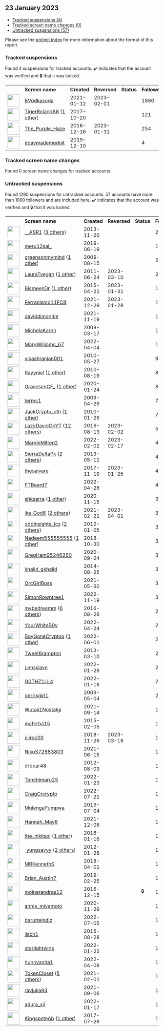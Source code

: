 ## 23 January 2023

* [Tracked suspensions (4)](#tracked-suspensions)
* [Tracked screen name changes (0)](#tracked-screen-name-changes)
* [Untracked suspensions (57)](#untracked-suspensions)

Please see the [project index](https://github.com/travisbrown/twitter-watch) for more information about the format of this report.

### Tracked suspensions

Found 4 suspensions for tracked accounts.
  ✔️ indicates that the account was verified and 🔒 that it was locked.

<table>
    <tr>
        <th></th>
        <th align="left">Screen name</th>
        <th align="left">Created</th>
        <th align="left">Reversed</th>
        <th align="left">Status</th>
        <th align="left">Followers</th>
        <th align="left">Ranking</th></tr>
    </tr>
        <tr>
            <td><a href="https://twitter.com/intent/user?user_id=1348829298447298562">
                <img src="https://pbs.twimg.com/profile_images/1441478935628320774/wI1YkqC8_normal.jpg" width="40px" height="40px" align="center"/></a>
            </td>
            <td>
                <a href="https://twitter.com/BVodkasoda">BVodkasoda</a></td>
            <td>2021-01-12</td>
            <td>2023-02-01</td>
            <td align="center"></td>
            <td>1880</td>
            <td>9008</td>
        </tr>
        <tr>
            <td><a href="https://twitter.com/intent/user?user_id=921291854280347648">
                <img src="https://pbs.twimg.com/profile_images/1050866371674816512/zEjVxjrP_normal.jpg" width="40px" height="40px" align="center"/></a>
            </td>
            <td>
                <a href="https://twitter.com/TigerRoland88">TigerRoland88</a>&nbsp;(<a href="https://api.memory.lol/v1/tw/id/921291854280347648">1 other</a>)&nbsp;</td>
            <td>2017-10-20</td>
            <td></td>
            <td align="center"></td>
            <td>121</td>
            <td>27284</td>
        </tr>
        <tr>
            <td><a href="https://twitter.com/intent/user?user_id=809611710004920320">
                <img src="https://pbs.twimg.com/profile_images/946856745833549825/eb4H2Vxw_normal.jpg" width="40px" height="40px" align="center"/></a>
            </td>
            <td>
                <a href="https://twitter.com/The_Purple_Haze">The_Purple_Haze</a></td>
            <td>2016-12-16</td>
            <td>2023-01-31</td>
            <td align="center"></td>
            <td>254</td>
            <td>35461</td>
        </tr>
        <tr>
            <td><a href="https://twitter.com/intent/user?user_id=1204347522732482567">
                <img src="https://abs.twimg.com/sticky/default_profile_images/default_profile_normal.png" width="40px" height="40px" align="center"/></a>
            </td>
            <td>
                <a href="https://twitter.com/ebaymademedoit">ebaymademedoit</a></td>
            <td>2019-12-10</td>
            <td></td>
            <td align="center"></td>
            <td>4</td>
            <td>93711</td>
        </tr></table>

### Tracked screen name changes

Found 0 screen name changes for tracked accounts.

### Untracked suspensions

Found 1290 suspensions for untracked accounts.
57 accounts have more than 1000 followers and are included here.
  ✔️ indicates that the account was verified and 🔒 that it was locked.

<table>
    <tr>
        <th></th>
        <th align="left">Screen name</th>
        <th align="left">Created</th>
        <th align="left">Reversed</th>
        <th align="left">Status</th>
        <th align="left">Followers</th>
    </tr>
        <tr>
            <td><a href="https://twitter.com/intent/user?user_id=2205734214">
                <img src="https://pbs.twimg.com/profile_images/800598479777177600/Ax5OiQGG_normal.jpg" width="40px" height="40px" align="center"/></a>
            </td>
            <td>
                <a href="https://twitter.com/__ASR1">__ASR1</a>&nbsp;(<a href="https://api.memory.lol/v1/tw/id/2205734214">3 others</a>)&nbsp;</td>
            <td>2013-11-20</td>
            <td></td>
            <td align="center"></td>
            <td>210995</td>
        </tr>
        <tr>
            <td><a href="https://twitter.com/intent/user?user_id=1141475960190955520">
                <img src="https://pbs.twimg.com/profile_images/1508416945364041734/5dc5hUaP_normal.jpg" width="40px" height="40px" align="center"/></a>
            </td>
            <td>
                <a href="https://twitter.com/meru12sai_">meru12sai_</a></td>
            <td>2019-06-19</td>
            <td></td>
            <td align="center"></td>
            <td>117565</td>
        </tr>
        <tr>
            <td><a href="https://twitter.com/intent/user?user_id=66001915">
                <img src="https://pbs.twimg.com/profile_images/1331146717656457216/-M2JIbyX_normal.jpg" width="40px" height="40px" align="center"/></a>
            </td>
            <td>
                <a href="https://twitter.com/greensonmymind">greensonmymind</a>&nbsp;(<a href="https://api.memory.lol/v1/tw/id/66001915">1 other</a>)&nbsp;</td>
            <td>2009-08-15</td>
            <td></td>
            <td align="center"></td>
            <td>25734</td>
        </tr>
        <tr>
            <td><a href="https://twitter.com/intent/user?user_id=323284679">
                <img src="https://pbs.twimg.com/profile_images/940941674930249728/X56k-WFm_normal.jpg" width="40px" height="40px" align="center"/></a>
            </td>
            <td>
                <a href="https://twitter.com/LauraTvegan">LauraTvegan</a>&nbsp;(<a href="https://api.memory.lol/v1/tw/id/323284679">1 other</a>)&nbsp;</td>
            <td>2011-06-24</td>
            <td>2023-03-10</td>
            <td align="center"></td>
            <td>22729</td>
        </tr>
        <tr>
            <td><a href="https://twitter.com/intent/user?user_id=3190202213">
                <img src="https://pbs.twimg.com/profile_images/1571949497030156289/_LVL4492_normal.jpg" width="40px" height="40px" align="center"/></a>
            </td>
            <td>
                <a href="https://twitter.com/BismeenDr">BismeenDr</a>&nbsp;(<a href="https://api.memory.lol/v1/tw/id/3190202213">1 other</a>)&nbsp;</td>
            <td>2015-04-21</td>
            <td>2023-01-31</td>
            <td align="center"></td>
            <td>17154</td>
        </tr>
        <tr>
            <td><a href="https://twitter.com/intent/user?user_id=1476183951614091272">
                <img src="https://pbs.twimg.com/profile_images/1590805837777338371/kpJS_OHs_normal.jpg" width="40px" height="40px" align="center"/></a>
            </td>
            <td>
                <a href="https://twitter.com/Ferranismo11FCB">Ferranismo11FCB</a></td>
            <td>2021-12-29</td>
            <td>2023-01-28</td>
            <td align="center"></td>
            <td>16825</td>
        </tr>
        <tr>
            <td><a href="https://twitter.com/intent/user?user_id=1461679782073184272">
                <img src="https://pbs.twimg.com/profile_images/1470018593786142726/v9FrVXEj_normal.jpg" width="40px" height="40px" align="center"/></a>
            </td>
            <td>
                <a href="https://twitter.com/daviddimonitie">daviddimonitie</a></td>
            <td>2021-11-19</td>
            <td></td>
            <td align="center"></td>
            <td>11947</td>
        </tr>
        <tr>
            <td><a href="https://twitter.com/intent/user?user_id=24867306">
                <img src="https://pbs.twimg.com/profile_images/99608076/g3_normal.jpg" width="40px" height="40px" align="center"/></a>
            </td>
            <td>
                <a href="https://twitter.com/MichelaKaren">MichelaKaren</a></td>
            <td>2009-03-17</td>
            <td></td>
            <td align="center"></td>
            <td>11660</td>
        </tr>
        <tr>
            <td><a href="https://twitter.com/intent/user?user_id=1511082383306547207">
                <img src="https://pbs.twimg.com/profile_images/1570642148424355841/wdb6e9-7_normal.jpg" width="40px" height="40px" align="center"/></a>
            </td>
            <td>
                <a href="https://twitter.com/MaryWilliams_67">MaryWilliams_67</a></td>
            <td>2022-04-04</td>
            <td></td>
            <td align="center"></td>
            <td>11199</td>
        </tr>
        <tr>
            <td><a href="https://twitter.com/intent/user?user_id=148634549">
                <img src="https://pbs.twimg.com/profile_images/654418285144879104/-5fzI-r__normal.jpg" width="40px" height="40px" align="center"/></a>
            </td>
            <td>
                <a href="https://twitter.com/vikashranjan001">vikashranjan001</a></td>
            <td>2010-05-27</td>
            <td></td>
            <td align="center"></td>
            <td>9841</td>
        </tr>
        <tr>
            <td><a href="https://twitter.com/intent/user?user_id=180454938">
                <img src="https://pbs.twimg.com/profile_images/621160525846736897/jUe2UBKY_normal.jpg" width="40px" height="40px" align="center"/></a>
            </td>
            <td>
                <a href="https://twitter.com/Rayyniel">Rayyniel</a>&nbsp;(<a href="https://api.memory.lol/v1/tw/id/180454938">1 other</a>)&nbsp;</td>
            <td>2010-08-19</td>
            <td></td>
            <td align="center"></td>
            <td>8369</td>
        </tr>
        <tr>
            <td><a href="https://twitter.com/intent/user?user_id=1220857418936147970">
                <img src="https://pbs.twimg.com/profile_images/1586501054170124288/_ts_rf2n_normal.jpg" width="40px" height="40px" align="center"/></a>
            </td>
            <td>
                <a href="https://twitter.com/GravesenCF_">GravesenCF_</a>&nbsp;(<a href="https://api.memory.lol/v1/tw/id/1220857418936147970">1 other</a>)&nbsp;</td>
            <td>2020-01-24</td>
            <td></td>
            <td align="center"></td>
            <td>8241</td>
        </tr>
        <tr>
            <td><a href="https://twitter.com/intent/user?user_id=36416758">
                <img src="https://pbs.twimg.com/profile_images/1270526043514982405/iemrGLHv_normal.jpg" width="40px" height="40px" align="center"/></a>
            </td>
            <td>
                <a href="https://twitter.com/termc1">termc1</a></td>
            <td>2009-04-29</td>
            <td></td>
            <td align="center"></td>
            <td>7892</td>
        </tr>
        <tr>
            <td><a href="https://twitter.com/intent/user?user_id=109683919">
                <img src="https://pbs.twimg.com/profile_images/1596828792756092930/DlZsyzKx_normal.jpg" width="40px" height="40px" align="center"/></a>
            </td>
            <td>
                <a href="https://twitter.com/JackCrypto_eth">JackCrypto_eth</a>&nbsp;(<a href="https://api.memory.lol/v1/tw/id/109683919">1 other</a>)&nbsp;</td>
            <td>2010-01-29</td>
            <td></td>
            <td align="center"></td>
            <td>7832</td>
        </tr>
        <tr>
            <td><a href="https://twitter.com/intent/user?user_id=764439795368165376">
                <img src="https://pbs.twimg.com/profile_images/1578393757162110978/HVi6rV21_normal.png" width="40px" height="40px" align="center"/></a>
            </td>
            <td>
                <a href="https://twitter.com/LazyDavidOnYT">LazyDavidOnYT</a>&nbsp;(<a href="https://api.memory.lol/v1/tw/id/764439795368165376">12 others</a>)&nbsp;</td>
            <td>2016-08-13</td>
            <td>2023-02-02</td>
            <td align="center"></td>
            <td>5555</td>
        </tr>
        <tr>
            <td><a href="https://twitter.com/intent/user?user_id=1488942484226932741">
                <img src="https://pbs.twimg.com/profile_images/1518753465144537088/zvUMyp8U_normal.jpg" width="40px" height="40px" align="center"/></a>
            </td>
            <td>
                <a href="https://twitter.com/MarvinMilton2">MarvinMilton2</a></td>
            <td>2022-02-02</td>
            <td>2023-02-17</td>
            <td align="center"></td>
            <td>4977</td>
        </tr>
        <tr>
            <td><a href="https://twitter.com/intent/user?user_id=1420908217">
                <img src="https://pbs.twimg.com/profile_images/1585997789481390081/shpAzl4b_normal.jpg" width="40px" height="40px" align="center"/></a>
            </td>
            <td>
                <a href="https://twitter.com/SierraDeltaPk">SierraDeltaPk</a>&nbsp;(<a href="https://api.memory.lol/v1/tw/id/1420908217">2 others</a>)&nbsp;</td>
            <td>2013-05-11</td>
            <td></td>
            <td align="center"></td>
            <td>4436</td>
        </tr>
        <tr>
            <td><a href="https://twitter.com/intent/user?user_id=932284955132121094">
                <img src="https://pbs.twimg.com/profile_images/1592305757126639618/i5-rdOLf_normal.png" width="40px" height="40px" align="center"/></a>
            </td>
            <td>
                <a href="https://twitter.com/thesalvare">thesalvare</a></td>
            <td>2017-11-19</td>
            <td>2023-01-25</td>
            <td align="center"></td>
            <td>4205</td>
        </tr>
        <tr>
            <td><a href="https://twitter.com/intent/user?user_id=1518744787980935168">
                <img src="https://pbs.twimg.com/profile_images/1583661916479635456/Nv-PGp3k_normal.jpg" width="40px" height="40px" align="center"/></a>
            </td>
            <td>
                <a href="https://twitter.com/FTBeard7">FTBeard7</a></td>
            <td>2022-04-26</td>
            <td></td>
            <td align="center"></td>
            <td>4080</td>
        </tr>
        <tr>
            <td><a href="https://twitter.com/intent/user?user_id=1328085109354979328">
                <img src="https://pbs.twimg.com/profile_images/1576348180962222080/MbG2yFmG_normal.jpg" width="40px" height="40px" align="center"/></a>
            </td>
            <td>
                <a href="https://twitter.com/shksarra">shksarra</a>&nbsp;(<a href="https://api.memory.lol/v1/tw/id/1328085109354979328">1 other</a>)&nbsp;</td>
            <td>2020-11-15</td>
            <td></td>
            <td align="center"></td>
            <td>3970</td>
        </tr>
        <tr>
            <td><a href="https://twitter.com/intent/user?user_id=1363485746380890162">
                <img src="https://pbs.twimg.com/profile_images/1541829125203279874/2IL1J_st_normal.jpg" width="40px" height="40px" align="center"/></a>
            </td>
            <td>
                <a href="https://twitter.com/ike_God6">ike_God6</a>&nbsp;(<a href="https://api.memory.lol/v1/tw/id/1363485746380890162">2 others</a>)&nbsp;</td>
            <td>2021-02-21</td>
            <td>2023-04-01</td>
            <td align="center"></td>
            <td>3900</td>
        </tr>
        <tr>
            <td><a href="https://twitter.com/intent/user?user_id=455947303">
                <img src="https://pbs.twimg.com/profile_images/1587606822684221440/jAp3TzaP_normal.jpg" width="40px" height="40px" align="center"/></a>
            </td>
            <td>
                <a href="https://twitter.com/oddinsights_tcs">oddinsights_tcs</a>&nbsp;(<a href="https://api.memory.lol/v1/tw/id/455947303">2 others</a>)&nbsp;</td>
            <td>2012-01-05</td>
            <td></td>
            <td align="center"></td>
            <td>3854</td>
        </tr>
        <tr>
            <td><a href="https://twitter.com/intent/user?user_id=1057128764633681920">
                <img src="https://pbs.twimg.com/profile_images/1588540711728824326/Yc0VGjJ4_normal.jpg" width="40px" height="40px" align="center"/></a>
            </td>
            <td>
                <a href="https://twitter.com/Nadeem555555555">Nadeem555555555</a>&nbsp;(<a href="https://api.memory.lol/v1/tw/id/1057128764633681920">1 other</a>)&nbsp;</td>
            <td>2018-10-30</td>
            <td></td>
            <td align="center"></td>
            <td>3842</td>
        </tr>
        <tr>
            <td><a href="https://twitter.com/intent/user?user_id=1309180513198931968">
                <img src="https://pbs.twimg.com/profile_images/1577750943998922752/_cABNCkY_normal.jpg" width="40px" height="40px" align="center"/></a>
            </td>
            <td>
                <a href="https://twitter.com/GregHam95246260">GregHam95246260</a></td>
            <td>2020-09-24</td>
            <td></td>
            <td align="center"></td>
            <td>3530</td>
        </tr>
        <tr>
            <td><a href="https://twitter.com/intent/user?user_id=2766209532">
                <img src="https://pbs.twimg.com/profile_images/1530761754711670791/tDfOQdB-_normal.jpg" width="40px" height="40px" align="center"/></a>
            </td>
            <td>
                <a href="https://twitter.com/khalid_gkhalid">khalid_gkhalid</a></td>
            <td>2014-08-25</td>
            <td></td>
            <td align="center"></td>
            <td>3282</td>
        </tr>
        <tr>
            <td><a href="https://twitter.com/intent/user?user_id=1399069738609881092">
                <img src="https://pbs.twimg.com/profile_images/1595052222139797507/sIURzH5s_normal.jpg" width="40px" height="40px" align="center"/></a>
            </td>
            <td>
                <a href="https://twitter.com/OrcGirlBoss">OrcGirlBoss</a></td>
            <td>2021-05-30</td>
            <td></td>
            <td align="center"></td>
            <td>3257</td>
        </tr>
        <tr>
            <td><a href="https://twitter.com/intent/user?user_id=1594051679275606019">
                <img src="https://pbs.twimg.com/profile_images/1594051880908455936/O18SaM-B_normal.jpg" width="40px" height="40px" align="center"/></a>
            </td>
            <td>
                <a href="https://twitter.com/SimonRowntree1">SimonRowntree1</a></td>
            <td>2022-11-19</td>
            <td></td>
            <td align="center"></td>
            <td>3060</td>
        </tr>
        <tr>
            <td><a href="https://twitter.com/intent/user?user_id=769192126445858816">
                <img src="https://pbs.twimg.com/profile_images/1588635882143338497/FCoEtY-5_normal.jpg" width="40px" height="40px" align="center"/></a>
            </td>
            <td>
                <a href="https://twitter.com/mybadreamm">mybadreamm</a>&nbsp;(<a href="https://api.memory.lol/v1/tw/id/769192126445858816">6 others</a>)&nbsp;</td>
            <td>2016-08-26</td>
            <td></td>
            <td align="center"></td>
            <td>2958</td>
        </tr>
        <tr>
            <td><a href="https://twitter.com/intent/user?user_id=1518341079283769349">
                <img src="https://pbs.twimg.com/profile_images/1522072873606823938/xO0hTIRe_normal.jpg" width="40px" height="40px" align="center"/></a>
            </td>
            <td>
                <a href="https://twitter.com/YourWhiteB0y">YourWhiteB0y</a></td>
            <td>2022-04-24</td>
            <td></td>
            <td align="center"></td>
            <td>2864</td>
        </tr>
        <tr>
            <td><a href="https://twitter.com/intent/user?user_id=1531972868107558912">
                <img src="https://pbs.twimg.com/profile_images/1586280133266128897/XFBTasNf_normal.jpg" width="40px" height="40px" align="center"/></a>
            </td>
            <td>
                <a href="https://twitter.com/BoyGoneCryptoo">BoyGoneCryptoo</a>&nbsp;(<a href="https://api.memory.lol/v1/tw/id/1531972868107558912">1 other</a>)&nbsp;</td>
            <td>2022-06-01</td>
            <td></td>
            <td align="center"></td>
            <td>2755</td>
        </tr>
        <tr>
            <td><a href="https://twitter.com/intent/user?user_id=1257764454">
                <img src="https://pbs.twimg.com/profile_images/1272271860781264897/yJWHMwtO_normal.jpg" width="40px" height="40px" align="center"/></a>
            </td>
            <td>
                <a href="https://twitter.com/TweetBrampton">TweetBrampton</a></td>
            <td>2013-03-10</td>
            <td></td>
            <td align="center"></td>
            <td>2639</td>
        </tr>
        <tr>
            <td><a href="https://twitter.com/intent/user?user_id=1487504505839427584">
                <img src="https://pbs.twimg.com/profile_images/1596774368838721537/fPejPdgI_normal.jpg" width="40px" height="40px" align="center"/></a>
            </td>
            <td>
                <a href="https://twitter.com/Lensslave">Lensslave</a></td>
            <td>2022-01-29</td>
            <td></td>
            <td align="center"></td>
            <td>2531</td>
        </tr>
        <tr>
            <td><a href="https://twitter.com/intent/user?user_id=1483461424869478403">
                <img src="https://pbs.twimg.com/profile_images/1597803756409724928/ErtvOpRZ_normal.jpg" width="40px" height="40px" align="center"/></a>
            </td>
            <td>
                <a href="https://twitter.com/G0THZ1LL4">G0THZ1LL4</a></td>
            <td>2022-01-18</td>
            <td></td>
            <td align="center"></td>
            <td>2350</td>
        </tr>
        <tr>
            <td><a href="https://twitter.com/intent/user?user_id=37579226">
                <img src="https://pbs.twimg.com/profile_images/1348878555594203142/vajoEzqG_normal.jpg" width="40px" height="40px" align="center"/></a>
            </td>
            <td>
                <a href="https://twitter.com/perrisgirl1">perrisgirl1</a></td>
            <td>2009-05-04</td>
            <td></td>
            <td align="center"></td>
            <td>2345</td>
        </tr>
        <tr>
            <td><a href="https://twitter.com/intent/user?user_id=1437587165840564225">
                <img src="https://pbs.twimg.com/profile_images/1475710793693990913/srdrDFpz_normal.jpg" width="40px" height="40px" align="center"/></a>
            </td>
            <td>
                <a href="https://twitter.com/Wutaii1Nostalgi">Wutaii1Nostalgi</a></td>
            <td>2021-09-14</td>
            <td></td>
            <td align="center"></td>
            <td>1827</td>
        </tr>
        <tr>
            <td><a href="https://twitter.com/intent/user?user_id=3020416858">
                <img src="https://pbs.twimg.com/profile_images/1541113182911086594/bS7cjsFK_normal.jpg" width="40px" height="40px" align="center"/></a>
            </td>
            <td>
                <a href="https://twitter.com/maferba15">maferba15</a></td>
            <td>2015-02-05</td>
            <td></td>
            <td align="center"></td>
            <td>1707</td>
        </tr>
        <tr>
            <td><a href="https://twitter.com/intent/user?user_id=1067122622427774976">
                <img src="https://pbs.twimg.com/profile_images/1589068432225587206/MYns4fGR_normal.jpg" width="40px" height="40px" align="center"/></a>
            </td>
            <td>
                <a href="https://twitter.com/ciiroc00">ciiroc00</a></td>
            <td>2018-11-26</td>
            <td>2023-03-18</td>
            <td align="center"></td>
            <td>1664</td>
        </tr>
        <tr>
            <td><a href="https://twitter.com/intent/user?user_id=1404895823104811016">
                <img src="https://pbs.twimg.com/profile_images/1531529785100447744/lzWiSGxw_normal.jpg" width="40px" height="40px" align="center"/></a>
            </td>
            <td>
                <a href="https://twitter.com/NikoS72683803">NikoS72683803</a></td>
            <td>2021-06-15</td>
            <td></td>
            <td align="center"></td>
            <td>1604</td>
        </tr>
        <tr>
            <td><a href="https://twitter.com/intent/user?user_id=735470929">
                <img src="https://pbs.twimg.com/profile_images/1575513919527043072/prj7ChAI_normal.jpg" width="40px" height="40px" align="center"/></a>
            </td>
            <td>
                <a href="https://twitter.com/drbear48">drbear48</a></td>
            <td>2012-08-03</td>
            <td></td>
            <td align="center"></td>
            <td>1538</td>
        </tr>
        <tr>
            <td><a href="https://twitter.com/intent/user?user_id=1485262368703533057">
                <img src="https://pbs.twimg.com/profile_images/1500884685727043585/cHE60JUL_normal.jpg" width="40px" height="40px" align="center"/></a>
            </td>
            <td>
                <a href="https://twitter.com/Tenchimaru25">Tenchimaru25</a></td>
            <td>2022-01-23</td>
            <td></td>
            <td align="center"></td>
            <td>1521</td>
        </tr>
        <tr>
            <td><a href="https://twitter.com/intent/user?user_id=1549993342381203456">
                <img src="https://pbs.twimg.com/profile_images/1549995367772876800/I3TMLRst_normal.jpg" width="40px" height="40px" align="center"/></a>
            </td>
            <td>
                <a href="https://twitter.com/CraigCrcrypto">CraigCrcrypto</a></td>
            <td>2022-07-21</td>
            <td></td>
            <td align="center"></td>
            <td>1513</td>
        </tr>
        <tr>
            <td><a href="https://twitter.com/intent/user?user_id=1146709125348450305">
                <img src="https://pbs.twimg.com/profile_images/1531711786268909568/boUiZrCV_normal.jpg" width="40px" height="40px" align="center"/></a>
            </td>
            <td>
                <a href="https://twitter.com/MulengaPumpwa">MulengaPumpwa</a></td>
            <td>2019-07-04</td>
            <td></td>
            <td align="center"></td>
            <td>1512</td>
        </tr>
        <tr>
            <td><a href="https://twitter.com/intent/user?user_id=1467848142678810629">
                <img src="https://pbs.twimg.com/profile_images/1467848528441581571/GMD_E5YI_normal.jpg" width="40px" height="40px" align="center"/></a>
            </td>
            <td>
                <a href="https://twitter.com/Hannah_May8">Hannah_May8</a></td>
            <td>2021-12-06</td>
            <td></td>
            <td align="center"></td>
            <td>1486</td>
        </tr>
        <tr>
            <td><a href="https://twitter.com/intent/user?user_id=953344783577178114">
                <img src="https://pbs.twimg.com/profile_images/1580473182896652291/TVdJB4vN_normal.jpg" width="40px" height="40px" align="center"/></a>
            </td>
            <td>
                <a href="https://twitter.com/the_nikitsol">the_nikitsol</a>&nbsp;(<a href="https://api.memory.lol/v1/tw/id/953344783577178114">1 other</a>)&nbsp;</td>
            <td>2018-01-16</td>
            <td></td>
            <td align="center"></td>
            <td>1413</td>
        </tr>
        <tr>
            <td><a href="https://twitter.com/intent/user?user_id=476857025">
                <img src="https://pbs.twimg.com/profile_images/1564756563008552961/Rwa6REmN_normal.jpg" width="40px" height="40px" align="center"/></a>
            </td>
            <td>
                <a href="https://twitter.com/_yungsavvy">_yungsavvy</a>&nbsp;(<a href="https://api.memory.lol/v1/tw/id/476857025">2 others</a>)&nbsp;</td>
            <td>2012-01-28</td>
            <td></td>
            <td align="center"></td>
            <td>1361</td>
        </tr>
        <tr>
            <td><a href="https://twitter.com/intent/user?user_id=980308563481546752">
                <img src="https://pbs.twimg.com/profile_images/1596902168413339649/pl-PJSxN_normal.jpg" width="40px" height="40px" align="center"/></a>
            </td>
            <td>
                <a href="https://twitter.com/MRKennethS">MRKennethS</a></td>
            <td>2018-04-01</td>
            <td></td>
            <td align="center"></td>
            <td>1329</td>
        </tr>
        <tr>
            <td><a href="https://twitter.com/intent/user?user_id=1100162780181737472">
                <img src="https://pbs.twimg.com/profile_images/1556543173362581504/CRoEO684_normal.jpg" width="40px" height="40px" align="center"/></a>
            </td>
            <td>
                <a href="https://twitter.com/Brian_Austin7">Brian_Austin7</a></td>
            <td>2019-02-25</td>
            <td></td>
            <td align="center"></td>
            <td>1322</td>
        </tr>
        <tr>
            <td><a href="https://twitter.com/intent/user?user_id=809225851283836929">
                <img src="https://pbs.twimg.com/profile_images/1530163729479913473/H4y7_jW3_normal.jpg" width="40px" height="40px" align="center"/></a>
            </td>
            <td>
                <a href="https://twitter.com/molnarandras12">molnarandras12</a></td>
            <td>2016-12-15</td>
            <td></td>
            <td align="center">🔒</td>
            <td>1292</td>
        </tr>
        <tr>
            <td><a href="https://twitter.com/intent/user?user_id=1332985460872851456">
                <img src="https://pbs.twimg.com/profile_images/1332986320147390465/n6xG87wK_normal.jpg" width="40px" height="40px" align="center"/></a>
            </td>
            <td>
                <a href="https://twitter.com/annie_miyamoto">annie_miyamoto</a></td>
            <td>2020-11-29</td>
            <td></td>
            <td align="center"></td>
            <td>1277</td>
        </tr>
        <tr>
            <td><a href="https://twitter.com/intent/user?user_id=1544397435149352960">
                <img src="https://pbs.twimg.com/profile_images/1572139082020720640/nMU5pGd6_normal.jpg" width="40px" height="40px" align="center"/></a>
            </td>
            <td>
                <a href="https://twitter.com/barutreindlz">barutreindlz</a></td>
            <td>2022-07-05</td>
            <td></td>
            <td align="center"></td>
            <td>1267</td>
        </tr>
        <tr>
            <td><a href="https://twitter.com/intent/user?user_id=3371012892">
                <img src="https://pbs.twimg.com/profile_images/1423851277415587840/frT4E3Vw_normal.jpg" width="40px" height="40px" align="center"/></a>
            </td>
            <td>
                <a href="https://twitter.com/llsch1">llsch1</a></td>
            <td>2015-08-28</td>
            <td></td>
            <td align="center"></td>
            <td>1163</td>
        </tr>
        <tr>
            <td><a href="https://twitter.com/intent/user?user_id=1485210104068972548">
                <img src="https://pbs.twimg.com/profile_images/1594979706524532736/5s5Pm2dl_normal.jpg" width="40px" height="40px" align="center"/></a>
            </td>
            <td>
                <a href="https://twitter.com/starlightwins">starlightwins</a></td>
            <td>2022-01-23</td>
            <td></td>
            <td align="center"></td>
            <td>1145</td>
        </tr>
        <tr>
            <td><a href="https://twitter.com/intent/user?user_id=1512335589437317122">
                <img src="https://pbs.twimg.com/profile_images/1539904650282950657/l2OumLQv_normal.jpg" width="40px" height="40px" align="center"/></a>
            </td>
            <td>
                <a href="https://twitter.com/hunnyanita1">hunnyanita1</a></td>
            <td>2022-04-08</td>
            <td></td>
            <td align="center"></td>
            <td>1116</td>
        </tr>
        <tr>
            <td><a href="https://twitter.com/intent/user?user_id=1356340691455119361">
                <img src="https://pbs.twimg.com/profile_images/1583451527515181056/qMWxqzLH_normal.jpg" width="40px" height="40px" align="center"/></a>
            </td>
            <td>
                <a href="https://twitter.com/TokenCloset">TokenCloset</a>&nbsp;(<a href="https://api.memory.lol/v1/tw/id/1356340691455119361">5 others</a>)&nbsp;</td>
            <td>2021-02-01</td>
            <td></td>
            <td align="center"></td>
            <td>1097</td>
        </tr>
        <tr>
            <td><a href="https://twitter.com/intent/user?user_id=1434851042831765504">
                <img src="https://pbs.twimg.com/profile_images/1434851478997540869/dB_z0rSx_normal.jpg" width="40px" height="40px" align="center"/></a>
            </td>
            <td>
                <a href="https://twitter.com/rayjulia93">rayjulia93</a></td>
            <td>2021-09-06</td>
            <td></td>
            <td align="center"></td>
            <td>1093</td>
        </tr>
        <tr>
            <td><a href="https://twitter.com/intent/user?user_id=1482986278069145600">
                <img src="https://pbs.twimg.com/profile_images/1583154139290386462/9MAbLHHq_normal.jpg" width="40px" height="40px" align="center"/></a>
            </td>
            <td>
                <a href="https://twitter.com/adura_xii">adura_xii</a></td>
            <td>2022-01-17</td>
            <td></td>
            <td align="center"></td>
            <td>1026</td>
        </tr>
        <tr>
            <td><a href="https://twitter.com/intent/user?user_id=890932153999134721">
                <img src="https://pbs.twimg.com/profile_images/1546851682818162691/gjoRG-ho_normal.jpg" width="40px" height="40px" align="center"/></a>
            </td>
            <td>
                <a href="https://twitter.com/KingspeteAb">KingspeteAb</a>&nbsp;(<a href="https://api.memory.lol/v1/tw/id/890932153999134721">1 other</a>)&nbsp;</td>
            <td>2017-07-28</td>
            <td></td>
            <td align="center"></td>
            <td>1015</td>
        </tr></table>

